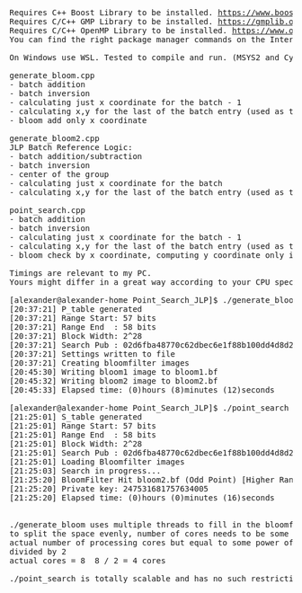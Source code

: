 <pre>
Requires C++ Boost Library to be installed. <a href="https://www.boost.org">https://www.boost.org</a>
Requires C/C++ GMP Library to be installed. <a href="https://gmplib.org">https://gmplib.org</a>
Requires C/C++ OpenMP Library to be installed. <a href="https://www.openmp.org">https://www.openmp.org</a>
You can find the right package manager commands on the Internet for your Linux Distro.

On Windows use WSL. Tested to compile and run. (MSYS2 and Cygwin run unstable).

generate_bloom.cpp
- batch addition
- batch inversion
- calculating just x coordinate for the batch - 1
- calculating x,y for the last of the batch entry (used as the next startPoint)
- bloom add only x coordinate

generate_bloom2.cpp
JLP Batch Reference Logic:
- batch addition/subtraction
- batch inversion
- center of the group
- calculating just x coordinate for the batch
- calculating x,y for the last of the batch entry (used as the next startPoint)

point_search.cpp
- batch addition
- batch inversion
- calculating just x coordinate for the batch - 1
- calculating x,y for the last of the batch entry (used as the next startPoint)
- bloom check by x coordinate, computing y coordinate only if there is a hit

Timings are relevant to my PC.
Yours might differ in a great way according to your CPU specs.
  
[alexander@alexander-home Point_Search_JLP]$ ./generate_bloom
[20:37:21] P_table generated
[20:37:21] Range Start: 57 bits
[20:37:21] Range End  : 58 bits
[20:37:21] Block Width: 2^28
[20:37:21] Search Pub : 02d6fba48770c62dbec6e1f88b100dd4d8d213de06cd451c16a12dacdc52d2703d
[20:37:21] Settings written to file
[20:37:21] Creating bloomfilter images
[20:45:30] Writing bloom1 image to bloom1.bf
[20:45:32] Writing bloom2 image to bloom2.bf
[20:45:33] Elapsed time: (0)hours (8)minutes (12)seconds

[alexander@alexander-home Point_Search_JLP]$ ./point_search
[21:25:01] S_table generated
[21:25:01] Range Start: 57 bits
[21:25:01] Range End  : 58 bits
[21:25:01] Block Width: 2^28
[21:25:01] Search Pub : 02d6fba48770c62dbec6e1f88b100dd4d8d213de06cd451c16a12dacdc52d2703d
[21:25:01] Loading Bloomfilter images
[21:25:03] Search in progress...
[21:25:20] BloomFilter Hit bloom2.bf (Odd Point) [Higher Range Half]
[21:25:20] Private key: 247531681757634005
[21:25:20] Elapsed time: (0)hours (0)minutes (16)seconds


./generate_bloom uses multiple threads to fill in the bloomfilter binary.
to split the space evenly, number of cores needs to be some power of two value.
actual number of processing cores but equal to some power of two value(2,4,8,16,32,64,...)
divided by 2
actual cores = 8  8 / 2 = 4 cores

./point_search is totally scalable and has no such restriction.

</pre>
